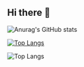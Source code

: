 ## Hi there 👋

<!--
**1arslan/1arslan** is a ✨ _special_ ✨ repository because its `README.md` (this file) appears on your GitHub profile.

Here are some ideas to get you started:

- 🔭 I’m currently working on ...
- 🌱 I’m currently learning ...
- 👯 I’m looking to collaborate on ...
- 🤔 I’m looking for help with ...
- 💬 Ask me about ...
- 📫 How to reach me: ...
- 😄 Pronouns: ...
- ⚡ Fun fact: ...
-->



![Anurag's GitHub stats](https://github-readme-stats.vercel.app/api?username=1arslan&show_icons=true&theme=radical)



[![Top Langs](https://github-readme-stats.vercel.app/api/top-langs/?username=1arslan)](https://github.com/anuraghazra/github-readme-stats)


![Top Langs](https://github-readme-stats.vercel.app/api/top-langs/?username=1arslan&size_weight=0.5&count_weight=0.5)

